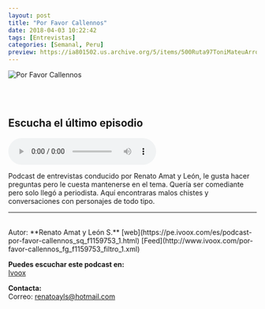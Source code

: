 ```yaml
---
layout: post
title: "Por Favor Callennos"
date: 2018-04-03 10:22:42
tags: [Entrevistas]
categories: [Semanal, Peru]
preview: https://ia801502.us.archive.org/5/items/500Ruta97ToniMateuArrom/300PorfavorC.jpg
---
```


![Por Favor Callennos](https://ia801502.us.archive.org/5/items/500Ruta97ToniMateuArrom/500PorfavorC.jpg)

<br/>
<br/>

## Escucha el último episodio

<!--reproductor-feed=http://www.ivoox.com/por-favor-callennos_fg_f1159753_filtro_1.xml-->
<!--reproductor-start-->
<audio id="audio" preload="auto" controls="" src="http://www.ivoox.com/conversacion-random-nostalgia-marvel-las-pajas-de_mf_25372689_feed_1.mp3"></audio>
<!--reproductor-end-->

Podcast de entrevistas conducido por Renato Amat y León, le gusta hacer preguntas pero le cuesta mantenerse en el tema. Quería ser comediante pero solo llegó a periodista. Aquí encontraras malos chistes y conversaciones con personajes de todo tipo.  

_ _ _
<br>
Autor: **Renato Amat y León S.**  
[web](https://pe.ivoox.com/es/podcast-por-favor-callennos_sq_f1159753_1.html)  
[Feed](http://www.ivoox.com/por-favor-callennos_fg_f1159753_filtro_1.xml)  


**Puedes escuchar este podcast en:**  
[Ivoox](https://pe.ivoox.com/es/podcast-por-favor-callennos_sq_f1159753_1.html)  


**Contacta:**  
Correo: [renatoayls@hotmail.com](mailto:renatoayls@hotmail.com)  

